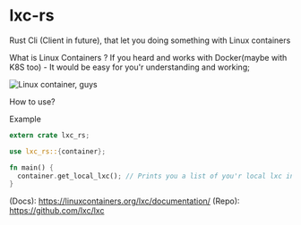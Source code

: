 # lxc-rs

Rust Cli (Client in future), that let you doing something with Linux containers

What is Linux Containers ?
If you heard and works with Docker(maybe with K8S too) - It would be easy for you'r understanding and working;

<image src="images/lxc.png" alt="Linux container, guys" title="Linux Container" />

How to use?

Example
```rs
extern crate lxc_rs;

use lxc_rs::{container};

fn main() {
  container.get_local_lxc(); // Prints you a list of you'r local lxc in console
}
```

(Docs): https://linuxcontainers.org/lxc/documentation/
(Repo): https://github.com/lxc/lxc
